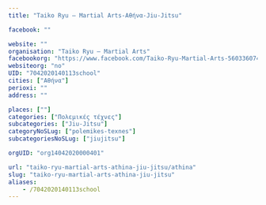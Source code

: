 ```yaml
---
title: "Taiko Ryu – Martial Arts-Αθήνα-Jiu-Jitsu"

facebook: ""

website: ""
organisation: "Taiko Ryu – Martial Arts"
facebookorg: "https://www.facebook.com/Taiko-Ryu-Martial-Arts-560336074117474/"
websiteorg: "no"
UID: "7042020140113school"
cities: ["Αθήνα"]
perioxi: ""
address: ""

places: [""]
categories: ["Πολεμικές τέχνες"]
subcategories: ["Jiu-Jitsu"]
categoryNoSLug: ["polemikes-texnes"]
subcategoriesNoSLug: ["jiujitsu"]

orgUID: "org14042020000401"

url: "taiko-ryu-martial-arts-athina-jiu-jitsu/athina"
slug: "taiko-ryu-martial-arts-athina-jiu-jitsu"
aliases:
    - /7042020140113school
---
```






